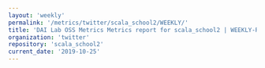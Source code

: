 ```yaml
---
layout: 'weekly'
permalink: '/metrics/twitter/scala_school2/WEEKLY/'
title: 'DAI Lab OSS Metrics Metrics report for scala_school2 | WEEKLY-REPORT-2019-10-25'
organization: 'twitter'
repository: 'scala_school2'
current_date: '2019-10-25'
---
```

